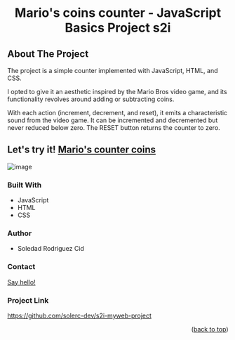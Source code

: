 
<h1 align="center"> Mario's coins counter - JavaScript Basics Project s2i </h1>

## About The Project

The project is a simple counter implemented with JavaScript, HTML, and CSS. 

I opted to give it an aesthetic inspired by the Mario Bros video game, and its functionality revolves around adding or subtracting coins.

With each action (increment, decrement, and reset), it emits a characteristic sound from the video game.
It can be incremented and decremented but never reduced below zero. The RESET button returns the counter to zero. 

## Let's try it! <a href="https://marioscoinscounter.netlify.app/" target="_blank">Mario's counter coins</a>

![image](https://github.com/solerc-dev/js.counter/assets/145294204/ffce8873-f006-4936-a4d5-6edbdd9ef83c)

### Built With
* JavaScript
* HTML
* CSS

### Author
* Soledad Rodriguez Cid

### Contact
<a href="https://goo.su/302vX0" target="_blank">Say hello!</a>

### Project Link
https://github.com/solerc-dev/s2i-myweb-project

<p align="right">(<a href="#readme-top">back to top</a>)</p>

